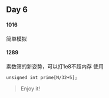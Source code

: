 ## Day 6
#### 1016
简单模拟
#### 1289
素数筛的新姿势，可以打1e8不超内存
使用
```
unsigned int prime[N/32+5];
```
> Enjoy it!
